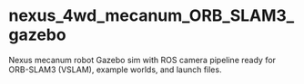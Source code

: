 # nexus_4wd_mecanum_ORB_SLAM3_gazebo
Nexus mecanum robot Gazebo sim with ROS camera pipeline ready for ORB-SLAM3 (VSLAM), example worlds, and launch files.

